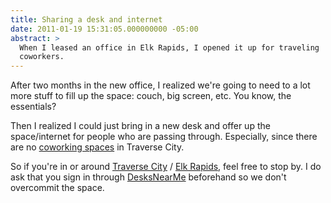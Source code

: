 ```yaml
---
title: Sharing a desk and internet
date: 2011-01-19 15:31:05.000000000 -05:00
abstract: >
  When I leased an office in Elk Rapids, I opened it up for traveling
  coworkers.
---
```

After two months in the new office, I realized we're going to need to a lot more stuff to fill up the space: couch, big screen, etc. You know, the essentials?

Then I realized I could just bring in a new desk and offer up the space/internet for people who are passing through. Especially, since there are no [coworking spaces](http://en.wikipedia.org/wiki/Coworking) in Traverse City.

So if you're in or around [Traverse City](http://maps.google.com/maps?f=q&source=s_q&hl=en&geocode=&q=Traverse+City,+MI&aq=&sll=37.0625,-95.677068&sspn=47.033113,68.291016&ie=UTF8&hq=&hnear=Traverse+City,+Grand+Traverse,+Michigan&z=13) / [Elk Rapids](http://maps.google.com/maps?f=q&source=s_q&hl=en&geocode=&q=Elk+Rapids,+MI&sll=44.763057,-85.620632&sspn=0.082881,0.133381&ie=UTF8&hq=&hnear=Elk+Rapids,+Antrim,+Michigan&z=14), feel free to stop by. I do ask that you sign in through [DesksNearMe](http://desksnear.me/workplaces/497-connection-required) beforehand so we don't overcommit the space.
